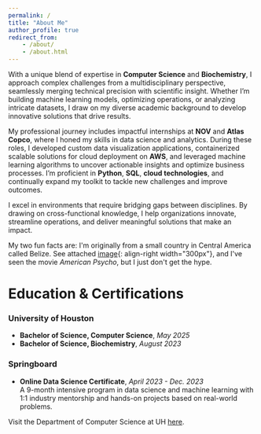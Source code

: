 ```yaml
---
permalink: /
title: "About Me"
author_profile: true
redirect_from:
    - /about/
    - /about.html
---
```


With a unique blend of expertise in **Computer Science** and **Biochemistry**, I approach complex challenges from a multidisciplinary perspective, seamlessly merging technical precision with scientific insight. Whether I’m building machine learning models, optimizing operations, or analyzing intricate datasets, I draw on my diverse academic background to develop innovative solutions that drive results.

My professional journey includes impactful internships at **NOV** and **Atlas Copco**, where I honed my skills in data science and analytics. During these roles, I developed custom data visualization applications, containerized scalable solutions for cloud deployment on **AWS**, and leveraged machine learning algorithms to uncover actionable insights and optimize business processes. I’m proficient in **Python**, **SQL**, **cloud technologies**, and continually expand my toolkit to tackle new challenges and improve outcomes.

I excel in environments that require bridging gaps between disciplines. By drawing on cross-functional knowledge, I help organizations innovate, streamline operations, and deliver meaningful solutions that make an impact.

My two fun facts are: I'm originally from a small country in Central America called Belize. See attached [image](/files/sea.jpg){: align-right width="300px"}, and I've seen the movie _American Psycho_, but I just don't get the hype.

# Education & Certifications

### University of Houston

-   **Bachelor of Science, Computer Science**, _May 2025_
-   **Bachelor of Science, Biochemistry**, _August 2023_

### Springboard

-   **Online Data Science Certificate**, _April 2023 - Dec. 2023_  
    A 9-month intensive program in data science and machine learning with 1:1 industry mentorship and hands-on projects based on real-world problems.

Visit the Department of Computer Science at UH [here](https://www.uh.edu/nsm/computer-science/).
